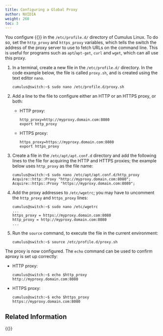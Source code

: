 ```yaml
---
title: Configuring a Global Proxy
author: NVIDIA
weight: 260
toc: 3
---
```

You configure {{<exlink url="https://wiki.archlinux.org/index.php/proxy_settings" text="global HTTP and HTTPS proxies">}} in the `/etc/profile.d/` directory of Cumulus Linux. To do so, set the `http_proxy` and `https_proxy` variables, which tells the switch the address of the proxy server to use to fetch URLs on the command line. This is useful for programs such as `apt`/`apt-get`, `curl` and `wget`, which can all use this proxy.

1. In a terminal, create a new file in the `/etc/profile.d/` directory. In the code example below, the file is called `proxy.sh`, and is created using the text editor `nano`.

    ```
    cumulus@switch:~$ sudo nano /etc/profile.d/proxy.sh
    ```

2. Add a line to the file to configure either an HTTP or an HTTPS proxy, or both:

    - HTTP proxy:

        ```
        http_proxy=http://myproxy.domain.com:8080
        export http_proxy
        ```

    - HTTPS proxy:

        ```
        https_proxy=https://myproxy.domain.com:8080
        export https_proxy
        ```

3. Create a file in the `/etc/apt/apt.conf.d` directory and add the following lines to the file for acquiring the HTTP and HTTPS proxies; the example below uses `http_proxy` as the file name:

    ```
    cumulus@switch:~$ sudo nano /etc/apt/apt.conf.d/http_proxy
    Acquire::http::Proxy "http://myproxy.domain.com:8080";
    Acquire::https::Proxy "https://myproxy.domain.com:8080";
    ```

4. Add the proxy addresses to `/etc/wgetrc`; you may have to uncomment the `http_proxy` and `https_proxy` lines:

    ```
    cumulus@switch:~$ sudo nano /etc/wgetrc
    ...
    https_proxy = https://myproxy.domain.com:8080
    http_proxy = http://myproxy.domain.com:8080
    ...
    ```

5. Run the `source` command, to execute the file in the current environment:

    ```
    cumulus@switch:~$ source /etc/profile.d/proxy.sh
    ```

The proxy is now configured. The `echo` command can be used to confirm aproxy is set up correctly:

- HTTP proxy:

    ```
    cumulus@switch:~$ echo $http_proxy
    http://myproxy.domain.com:8080
    ```

- HTTPS proxy:

    ```
    cumulus@switch:~$ echo $https_proxy
    https://myproxy.domain.com:8080
    ```

## Related Information

{{<exlink url="https://docs.cumulusnetworks.com/knowledge-base/Set-up-an-apt-Package-Cache" text="Set up an apt package cache">}}

